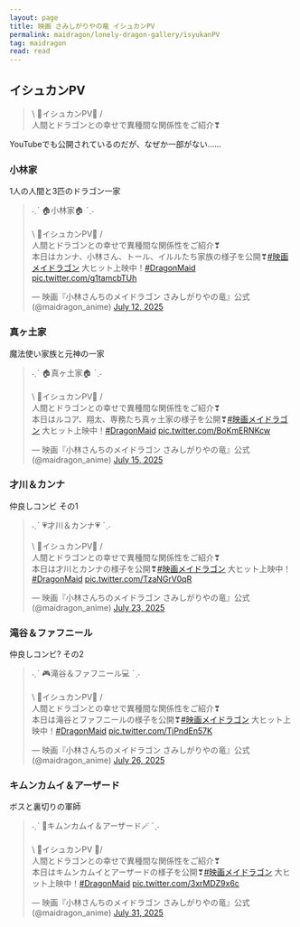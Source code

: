 ```yaml
---
layout: page
title: 映画 さみしがりやの竜 イシュカンPV
permalink: maidragon/lonely-dragon-gallery/isyukanPV
tag: maidragon
read: read
---
```


## イシュカンPV

> \ 🐉イシュカンPV👩 /  
> 人間とドラゴンとの幸せで異種間な関係性をご紹介❣

YouTubeでも公開されているのだが、なぜか一部がない……

### 小林家

1人の人間と3匹のドラゴン一家

<blockquote class="twitter-tweet" data-media-max-width="560"><p lang="ja" dir="ltr">˗ˏˋ 🏠小林家🏠 ˊˎ˗<br><br>\ 🐉イシュカンPV👩 /<br>人間とドラゴンとの幸せで異種間な関係性をご紹介❣<br>本日はカンナ、小林さん、トール、イルルたち家族の様子を公開❣<a href="https://twitter.com/hashtag/%E6%98%A0%E7%94%BB%E3%83%A1%E3%82%A4%E3%83%89%E3%83%A9%E3%82%B4%E3%83%B3?src=hash&amp;ref_src=twsrc%5Etfw">#映画メイドラゴン</a> 大ヒット上映中！<a href="https://twitter.com/hashtag/DragonMaid?src=hash&amp;ref_src=twsrc%5Etfw">#DragonMaid</a> <a href="https://t.co/g1tamcbTUh">pic.twitter.com/g1tamcbTUh</a></p>&mdash; 映画『小林さんちのメイドラゴン さみしがりやの竜』公式 (@maidragon_anime) <a href="https://twitter.com/maidragon_anime/status/1943883015480127592?ref_src=twsrc%5Etfw">July 12, 2025</a></blockquote> <script async src="https://platform.twitter.com/widgets.js" charset="utf-8"></script>

### 真ヶ土家

魔法使い家族と元神の一家

<blockquote class="twitter-tweet" data-media-max-width="560"><p lang="ja" dir="ltr">˗ˏˋ 🏠真ヶ土家🏠 ˊˎ˗<br><br>\ 🐉イシュカンPV👩 /<br>人間とドラゴンとの幸せで異種間な関係性をご紹介❣<br>本日はルコア、翔太、専務たち真ヶ土家の様子を公開❣<a href="https://twitter.com/hashtag/%E6%98%A0%E7%94%BB%E3%83%A1%E3%82%A4%E3%83%89%E3%83%A9%E3%82%B4%E3%83%B3?src=hash&amp;ref_src=twsrc%5Etfw">#映画メイドラゴン</a> 大ヒット上映中！<a href="https://twitter.com/hashtag/DragonMaid?src=hash&amp;ref_src=twsrc%5Etfw">#DragonMaid</a> <a href="https://t.co/BoKmERNKcw">pic.twitter.com/BoKmERNKcw</a></p>&mdash; 映画『小林さんちのメイドラゴン さみしがりやの竜』公式 (@maidragon_anime) <a href="https://twitter.com/maidragon_anime/status/1945030579185180947?ref_src=twsrc%5Etfw">July 15, 2025</a></blockquote>

### 才川＆カンナ

仲良しコンビ その1

<blockquote class="twitter-tweet" data-media-max-width="560"><p lang="ja" dir="ltr">˗ˏˋ 💗才川＆カンナ💗 ˊˎ˗<br><br>\ 🐉イシュカンPV👩 /<br>人間とドラゴンとの幸せで異種間な関係性をご紹介❣<br>本日は才川とカンナの様子を公開❣<a href="https://twitter.com/hashtag/%E6%98%A0%E7%94%BB%E3%83%A1%E3%82%A4%E3%83%89%E3%83%A9%E3%82%B4%E3%83%B3?src=hash&amp;ref_src=twsrc%5Etfw">#映画メイドラゴン</a> 大ヒット上映中！<a href="https://twitter.com/hashtag/DragonMaid?src=hash&amp;ref_src=twsrc%5Etfw">#DragonMaid</a> <a href="https://t.co/TzaNGrV0qR">pic.twitter.com/TzaNGrV0qR</a></p>&mdash; 映画『小林さんちのメイドラゴン さみしがりやの竜』公式 (@maidragon_anime) <a href="https://twitter.com/maidragon_anime/status/1947869280739201396?ref_src=twsrc%5Etfw">July 23, 2025</a></blockquote>

### 滝谷＆ファフニール

仲良しコンビ? その2

<blockquote class="twitter-tweet" data-media-max-width="560"><p lang="ja" dir="ltr">˗ˏˋ 🎮滝谷＆ファフニール💻 ˊˎ˗<br><br>\ 🐉イシュカンPV👩 /<br>人間とドラゴンとの幸せで異種間な関係性をご紹介❣<br>本日は滝谷とファフニールの様子を公開❣<a href="https://twitter.com/hashtag/%E6%98%A0%E7%94%BB%E3%83%A1%E3%82%A4%E3%83%89%E3%83%A9%E3%82%B4%E3%83%B3?src=hash&amp;ref_src=twsrc%5Etfw">#映画メイドラゴン</a> 大ヒット上映中！<a href="https://twitter.com/hashtag/DragonMaid?src=hash&amp;ref_src=twsrc%5Etfw">#DragonMaid</a> <a href="https://t.co/TjPndEn57K">pic.twitter.com/TjPndEn57K</a></p>&mdash; 映画『小林さんちのメイドラゴン さみしがりやの竜』公式 (@maidragon_anime) <a href="https://twitter.com/maidragon_anime/status/1948956442083332552?ref_src=twsrc%5Etfw">July 26, 2025</a></blockquote>

### キムンカムイ＆アーザード

ボスと裏切りの軍師

<blockquote class="twitter-tweet" data-media-max-width="560"><p lang="ja" dir="ltr">˗ˏˋ 🍶キムンカムイ＆アーザード🪄 ˊˎ˗<br><br>\ 🐉イシュカンPV 👨/<br>人間とドラゴンとの幸せで異種間な関係性をご紹介❣<br>本日はキムンカムイとアーザードの様子を公開❣<a href="https://twitter.com/hashtag/%E6%98%A0%E7%94%BB%E3%83%A1%E3%82%A4%E3%83%89%E3%83%A9%E3%82%B4%E3%83%B3?src=hash&amp;ref_src=twsrc%5Etfw">#映画メイドラゴン</a> 大ヒット上映中！<a href="https://twitter.com/hashtag/DragonMaid?src=hash&amp;ref_src=twsrc%5Etfw">#DragonMaid</a> <a href="https://t.co/3xrMDZ9x6c">pic.twitter.com/3xrMDZ9x6c</a></p>&mdash; 映画『小林さんちのメイドラゴン さみしがりやの竜』公式 (@maidragon_anime) <a href="https://twitter.com/maidragon_anime/status/1950829536066826740?ref_src=twsrc%5Etfw">July 31, 2025</a></blockquote>
